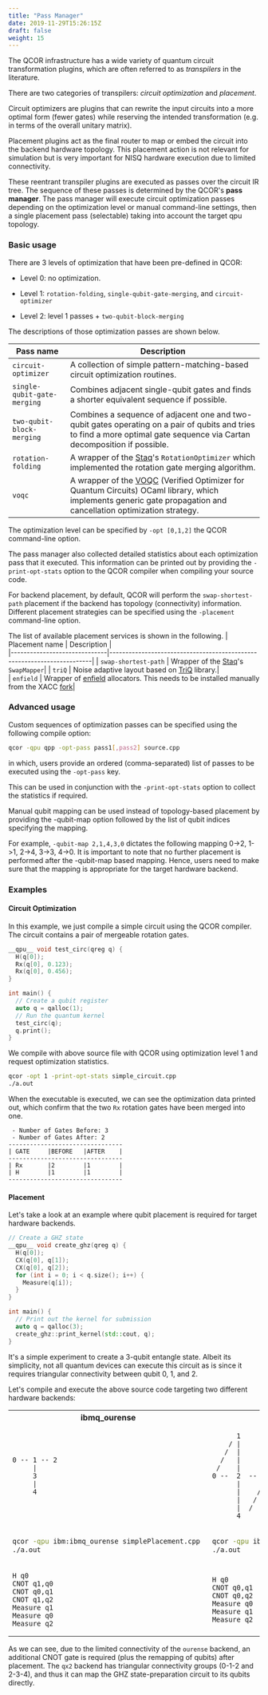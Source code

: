 ```yaml
---
title: "Pass Manager"
date: 2019-11-29T15:26:15Z
draft: false
weight: 15
---
```


The QCOR infrastructure has a wide variety of quantum circuit transformation plugins, which are often referred to as *transpilers* in the literature.

There are two categories of transpilers: *circuit optimization* and *placement*. 

Circuit optimizers are plugins that can rewrite the input circuits into a more optimal form (fewer gates) while reserving the intended transformation (e.g. in terms of the overall unitary matrix). 

Placement plugins act as the final router to map or embed the circuit into the backend hardware topology. This placement action is not relevant for simulation but is very important for NISQ hardware execution due to limited connectivity.

These reentrant transpiler plugins are executed as passes over the circuit IR tree. The sequence of these passes is determined by the QCOR's **pass manager**. The pass manager will execute circuit optimization passes depending on the optimization level or manual command-line settings, then a single placement pass (selectable) taking into account the target qpu topology.
 

### Basic usage

There are 3 levels of optimization that have been pre-defined in QCOR:

- Level 0: no optimization.

- Level 1: `rotation-folding`, `single-qubit-gate-merging`, and `circuit-optimizer`

- Level 2: level 1 passes + `two-qubit-block-merging`

The descriptions of those optimization passes are shown below.

|   Pass name                  |                  Description                                           |    
|------------------------------|------------------------------------------------------------------------|
| `circuit-optimizer`          | A collection of simple pattern-matching-based circuit optimization routines.| 
| `single-qubit-gate-merging`  | Combines adjacent single-qubit gates and finds a shorter equivalent sequence if possible.|    
| `two-qubit-block-merging`    | Combines a sequence of adjacent one and two-qubit gates operating on a pair of qubits and tries to find a more optimal gate sequence via Cartan decomposition if possible.|    
| `rotation-folding`           | A wrapper of the [Staq](https://github.com/softwareQinc/staq)'s `RotationOptimizer` which implemented the rotation gate merging algorithm.| 
| `voqc`                       | A wrapper of the [VOQC](https://github.com/inQWIRE/SQIR) (Verified Optimizer for Quantum Circuits) OCaml library, which implements generic gate propagation and cancellation optimization strategy.| 

The optimization level can be specified by `-opt [0,1,2]` the QCOR command-line option.

The pass manager also collected detailed statistics about each optimization pass that it executed. This information can be printed out by providing the `-print-opt-stats` option to the QCOR compiler when compiling your source code.

For backend placement, by default, QCOR will perform the `swap-shortest-path` placement if the backend has topology (connectivity) information. 
Different placement strategies can be specified using the `-placement` command-line option.

The list of available placement services is shown in the following.
|   Placement name             |                  Description                                           |    
|------------------------------|------------------------------------------------------------------------|
| `swap-shortest-path`         | Wrapper of the [Staq](https://github.com/softwareQinc/staq)'s `SwapMapper`| 
| `triQ`  | Noise adaptive layout based on [TriQ](https://github.com/prakashmurali/TriQ) library.|    
| `enfield`    | Wrapper of [enfield](https://github.com/ysiraichi/enfield) allocators. This needs to be installed manually from the XACC [fork](https://github.com/ORNL-QCI/enfield/tree/xacc)|    


### Advanced usage 

Custom sequences of optimization passes can be specified using the following compile option:

```sh
qcor -qpu qpp -opt-pass pass1[,pass2] source.cpp
```

in which, users provide an ordered (comma-separated) list of passes to be executed using the `-opt-pass` key.

This can be used in conjunction with the `-print-opt-stats` option to collect the statistics if required.


Manual qubit mapping can be used instead of topology-based placement by providing the -qubit-map option followed by the list of qubit indices specifying the mapping. 

For example, `-qubit-map 2,1,4,3,0` dictates the following mapping 0->2, 1->1, 2->4, 3->3, 4->0.
It is important to note that no further placement is performed after the -qubit-map based mapping. Hence, users need to make sure that the mapping is appropriate for the target hardware backend.

### Examples

#### Circuit Optimization

In this example, we just compile a simple circuit using the QCOR compiler.
The circuit contains a pair of mergeable rotation gates. 

```cpp
__qpu__ void test_circ(qreg q) {
  H(q[0]);
  Rx(q[0], 0.123);
  Rx(q[0], 0.456);
}

int main() {
  // Create a qubit register
  auto q = qalloc(1);
  // Run the quantum kernel
  test_circ(q);
  q.print();
}
```

We compile with above source file with QCOR using optimization level 1 and request optimization statistics.

```sh
qcor -opt 1 -print-opt-stats simple_circuit.cpp 
./a.out
```

When the executable is executed, we can see the optimization data printed out, which confirm that the two `Rx` rotation gates
have been merged into one.

```
 - Number of Gates Before: 3
 - Number of Gates After: 2
--------------------------------
| GATE     |BEFORE   |AFTER    |
--------------------------------
| Rx       |2        |1        |
| H        |1        |1        |
--------------------------------
```

#### Placement

Let's take a look at an example where qubit placement is required for target hardware backends.

```cpp
// Create a GHZ state
__qpu__ void create_ghz(qreg q) {
  H(q[0]);
  CX(q[0], q[1]);
  CX(q[0], q[2]);
  for (int i = 0; i < q.size(); i++) {
    Measure(q[i]);
  }
}

int main() {
  // Print out the kernel for submission
  auto q = qalloc(3);
  create_ghz::print_kernel(std::cout, q);
}
```

It's a simple experiment to create a 3-qubit entangle state. Albeit its simplicity, not all quantum devices can execute this circuit as is since it requires triangular connectivity between qubit 0, 1, and 2.

Let's compile and execute the above source code targeting two different hardware backends:

<table>
<tr>
<th>ibmq_ourense</th>
<th>ibmqx2</th>
</tr>
<tr>
<td>

```
0 -- 1 -- 2 
     |      
     3       
     |       
     4  
```
</td>
<td>

```
      1
    / | 
   /  |
  /   |
 /    |
0 --  2  --  3
      |     /
      |    /
      |   / 
      |  /
      4
```
</td>
</tr>
<tr>
<td>

```sh
qcor -qpu ibm:ibmq_ourense simplePlacement.cpp 
./a.out
```
</td>
<td>

```sh
qcor -qpu ibm:ibmqx2 simplePlacement.cpp 
./a.out
```

</td>
</tr>

<tr>
<td>

```
H q0
CNOT q1,q0
CNOT q0,q1
CNOT q1,q2
Measure q1
Measure q0
Measure q2
```
</td>
<td>

```
H q0
CNOT q0,q1
CNOT q0,q2
Measure q0
Measure q1
Measure q2
```
</td>
</tr>
</table>

As we can see, due to the limited connectivity of the `ourense` backend, an additional CNOT gate is required (plus the remapping of qubits) after placement. The `qx2` backend has triangular connectivity groups (0-1-2 and 2-3-4), and thus it can map the GHZ state-preparation circuit to its qubits directly.